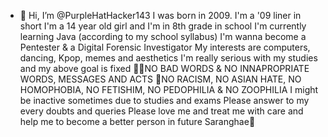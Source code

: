 - 👋 Hi, I’m @PurpleHatHacker143
I was born in 2009. I'm a '09 liner in short
I'm a 14 year old girl and I'm in 8th grade in school
I'm currently learning Java (according to my school syllabus)
I'm wanna become a Pentester & a Digital Forensic Investigator
My interests are computers, dancing, Kpop, memes and aesthetics
I'm really serious with my studies and my above goal is fixed
🚫🔞NO BAD WORDS & NO INNAPROPRIATE WORDS, MESSAGES AND ACTS
🚫NO RACISM, NO ASIAN HATE, NO HOMOPHOBIA, NO FETISHIM, NO PEDOPHILIA & NO ZOOPHILIA
I might be inactive sometimes due to studies and exams
Please answer to my every doubts and queries
Please love me and treat me with care and help me to become a better person in future
Saranghae💜
